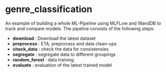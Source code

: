 # genre_classification

An example of building a whole ML-Pipeline using MLFLow and WandDB to track and compare models. The pipeline consists of the following steps:

- **download** : Download the latest dataset
- **preprocess** : ETA, preprocess and data clean-ups
- **check_data** : check the data for consistensies
- **segregate** : segregate data to different groupings
- **random_forest** : data training
- **evaluate** : evaluation of the latest trained model
